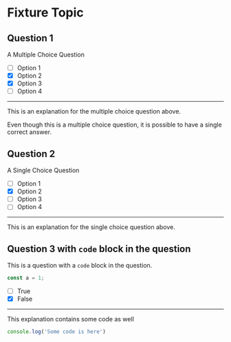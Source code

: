 # Fixture Topic

## Question 1

A Multiple Choice Question

- [ ] Option 1
- [x] Option 2
- [x] Option 3
- [ ] Option 4

---

This is an explanation for the multiple choice question above.

Even though this is a multiple choice question, it is possible to have a single correct answer.

## Question 2

A Single Choice Question

- [ ] Option 1
- [x] Option 2
- [ ] Option 3
- [ ] Option 4

---

This is an explanation for the single choice question above.

## Question 3 with `code` block in the question

This is a question with a `code` block in the question.

```js
const a = 1;
```

- [ ] True
- [x] False

---

This explanation contains some code as well

```js
console.log('Some code is here')
```
